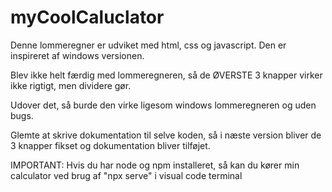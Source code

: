 # myCoolCaluclator
Denne lommeregner er udviket med html, css og javascript. Den er inspireret af windows versionen.

Blev ikke helt færdig med lommeregneren, så de ØVERSTE 3 knapper virker ikke rigtigt, men dividere gør.

Udover det, så burde den virke ligesom windows lommeregneren og uden bugs.

Glemte at skrive dokumentation til selve koden, så i næste version bliver de 3 knapper fikset og dokumentation bliver tilføjet.

IMPORTANT: Hvis du har node og npm installeret, så kan du kører min calculator ved brug af "npx serve" i visual code terminal
